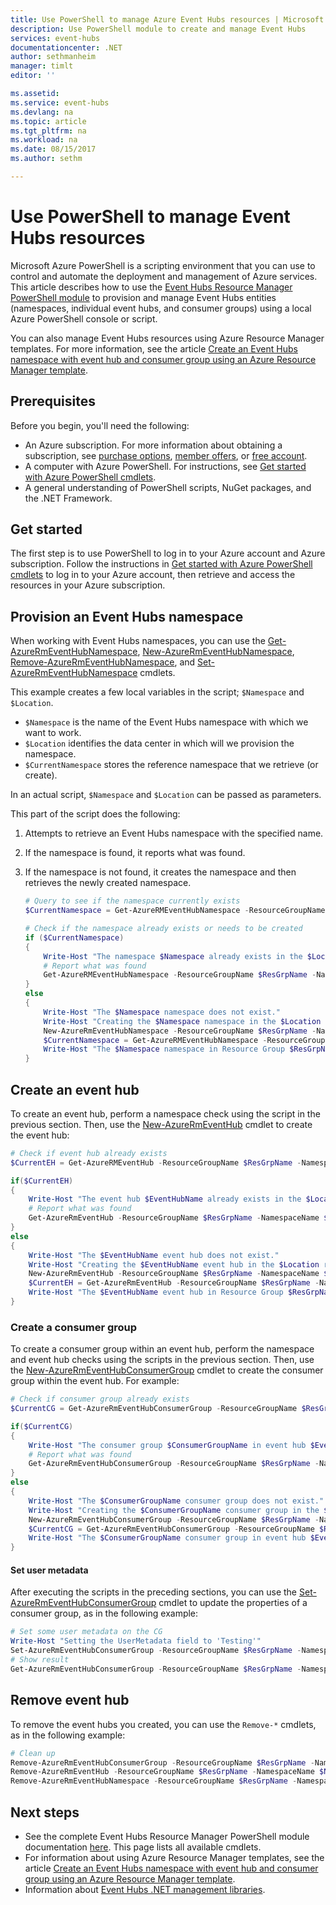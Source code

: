 ```yaml
---
title: Use PowerShell to manage Azure Event Hubs resources | Microsoft Docs
description: Use PowerShell module to create and manage Event Hubs
services: event-hubs
documentationcenter: .NET
author: sethmanheim
manager: timlt
editor: ''

ms.assetid: 
ms.service: event-hubs
ms.devlang: na
ms.topic: article
ms.tgt_pltfrm: na
ms.workload: na
ms.date: 08/15/2017
ms.author: sethm

---
```

# Use PowerShell to manage Event Hubs resources

Microsoft Azure PowerShell is a scripting environment that you can use to control and automate the deployment and management of Azure services. This article describes how to use the [Event Hubs Resource Manager PowerShell module](/powershell/module/azurerm.eventhub) to provision and manage Event Hubs entities (namespaces, individual event hubs, and consumer groups) using a local Azure PowerShell console or script.

You can also manage Event Hubs resources using Azure Resource Manager templates. For more information, see the article [Create an Event Hubs namespace with event hub and consumer group using an Azure Resource Manager template](event-hubs-resource-manager-namespace-event-hub.md).

## Prerequisites

Before you begin, you'll need the following:

* An Azure subscription. For more
  information about obtaining a subscription, see [purchase options][purchase options], [member offers][member offers], or [free account][free account].
* A computer with Azure PowerShell. For instructions, see [Get started with Azure PowerShell cmdlets](/powershell/azure/get-started-azureps).
* A general understanding of PowerShell scripts, NuGet packages, and the .NET Framework.

## Get started

The first step is to use PowerShell to log in to your Azure account and Azure subscription. Follow the instructions in [Get started with Azure PowerShell cmdlets](/powershell/azure/get-started-azureps) to log in to your Azure account, then retrieve and access the resources in your Azure subscription.

## Provision an Event Hubs namespace

When working with Event Hubs namespaces, you can use the [Get-AzureRmEventHubNamespace](/powershell/module/azurerm.eventhub/get-azurermeventhubnamespace), [New-AzureRmEventHubNamespace](/powershell/module/azurerm.eventhub/new-azurermeventhubnamespace), [Remove-AzureRmEventHubNamespace](/powershell/module/azurerm.eventhub/remove-azurermeventhubnamespace), and [Set-AzureRmEventHubNamespace](/powershell/module/azurerm.eventhub/set-azurermeventhubnamespace) cmdlets.

This example creates a few local variables in the script; `$Namespace` and `$Location`.

* `$Namespace` is the name of the Event Hubs namespace with which we want to work.
* `$Location` identifies the data center in which will we provision the namespace.
* `$CurrentNamespace` stores the reference namespace that we retrieve (or create).

In an actual script, `$Namespace` and `$Location` can be passed as parameters.

This part of the script does the following:

1. Attempts to retrieve an Event Hubs namespace with the specified name.
2. If the namespace is found, it reports what was found.
3. If the namespace is not found, it creates the namespace and then retrieves the newly created namespace.

    ```powershell
    # Query to see if the namespace currently exists
    $CurrentNamespace = Get-AzureRMEventHubNamespace -ResourceGroupName $ResGrpName -NamespaceName $Namespace
   
    # Check if the namespace already exists or needs to be created
    if ($CurrentNamespace)
    {
        Write-Host "The namespace $Namespace already exists in the $Location region:"
        # Report what was found
        Get-AzureRMEventHubNamespace -ResourceGroupName $ResGrpName -NamespaceName $Namespace
    }
    else
    {
        Write-Host "The $Namespace namespace does not exist."
        Write-Host "Creating the $Namespace namespace in the $Location region..."
        New-AzureRmEventHubNamespace -ResourceGroupName $ResGrpName -NamespaceName $Namespace -Location $Location
        $CurrentNamespace = Get-AzureRMEventHubNamespace -ResourceGroupName $ResGrpName -NamespaceName $Namespace
        Write-Host "The $Namespace namespace in Resource Group $ResGrpName in the $Location region has been successfully created."
    }
    ```

## Create an event hub

To create an event hub, perform a namespace check using the script in the previous section. Then, use the [New-AzureRmEventHub](/powershell/module/azurerm.eventhub/new-azurermeventhub) cmdlet to create the event hub:

```powershell
# Check if event hub already exists
$CurrentEH = Get-AzureRMEventHub -ResourceGroupName $ResGrpName -NamespaceName $Namespace -EventHubName $EventHubName

if($CurrentEH)
{
    Write-Host "The event hub $EventHubName already exists in the $Location region:"
	# Report what was found
    Get-AzureRmEventHub -ResourceGroupName $ResGrpName -NamespaceName $Namespace -EventHubName $EventHubName
}
else
{
    Write-Host "The $EventHubName event hub does not exist."
    Write-Host "Creating the $EventHubName event hub in the $Location region..."
    New-AzureRmEventHub -ResourceGroupName $ResGrpName -NamespaceName $Namespace -EventHubName $EventHubName -Location $Location -MessageRetentionInDays 3
    $CurrentEH = Get-AzureRmEventHub -ResourceGroupName $ResGrpName -NamespaceName $Namespace -EventHubName $EventHubName
    Write-Host "The $EventHubName event hub in Resource Group $ResGrpName in the $Location region has been successfully created."
}
```

### Create a consumer group

To create a consumer group within an event hub, perform the namespace and event hub checks using the scripts in the previous section. Then, use the [New-AzureRmEventHubConsumerGroup](/powershell/module/azurerm.eventhub/new-azurermeventhubconsumergroup) cmdlet to create the consumer group within the event hub. For example:

```powershell
# Check if consumer group already exists
$CurrentCG = Get-AzureRmEventHubConsumerGroup -ResourceGroupName $ResGrpName -NamespaceName $Namespace -EventHubName $EventHubName -ConsumerGroupName $ConsumerGroupName -ErrorAction Ignore

if($CurrentCG)
{
    Write-Host "The consumer group $ConsumerGroupName in event hub $EventHubName already exists in the $Location region:"
	# Report what was found
    Get-AzureRmEventHubConsumerGroup -ResourceGroupName $ResGrpName -NamespaceName $Namespace -EventHubName $EventHubName
}
else
{
    Write-Host "The $ConsumerGroupName consumer group does not exist."
    Write-Host "Creating the $ConsumerGroupName consumer group in the $Location region..."
    New-AzureRmEventHubConsumerGroup -ResourceGroupName $ResGrpName -NamespaceName $Namespace -EventHubName $EventHubName -ConsumerGroupName $ConsumerGroupName
    $CurrentCG = Get-AzureRmEventHubConsumerGroup -ResourceGroupName $ResGrpName -NamespaceName $Namespace -EventHubName $EventHubName
    Write-Host "The $ConsumerGroupName consumer group in event hub $EventHubName in Resource Group $ResGrpName in the $Location region has been successfully created."
}
```

#### Set user metadata

After executing the scripts in the preceding sections, you can use the [Set-AzureRmEventHubConsumerGroup](/powershell/module/azurerm.eventhub/set-azurermeventhubconsumergroup) cmdlet to update the properties of a consumer group, as in the following example:

```powershell
# Set some user metadata on the CG
Write-Host "Setting the UserMetadata field to 'Testing'"
Set-AzureRmEventHubConsumerGroup -ResourceGroupName $ResGrpName -NamespaceName $Namespace -EventHubName $EventHubName -ConsumerGroupName $ConsumerGroupName -UserMetadata "Testing"
# Show result
Get-AzureRmEventHubConsumerGroup -ResourceGroupName $ResGrpName -NamespaceName $Namespace -EventHubName $EventHubName -ConsumerGroupName $ConsumerGroupName
```

## Remove event hub

To remove the event hubs you created, you can use the `Remove-*` cmdlets, as in the following example:

```powershell
# Clean up
Remove-AzureRmEventHubConsumerGroup -ResourceGroupName $ResGrpName -NamespaceName $Namespace -EventHubName $EventHubName -ConsumerGroupName $ConsumerGroupName
Remove-AzureRmEventHub -ResourceGroupName $ResGrpName -NamespaceName $Namespace -EventHubName $EventHubName
Remove-AzureRmEventHubNamespace -ResourceGroupName $ResGrpName -NamespaceName $Namespace
```

## Next steps

- See the complete Event Hubs Resource Manager PowerShell module documentation [here](/powershell/module/azurerm.eventhub). This page lists all available cmdlets.
- For information about using Azure Resource Manager templates, see the article [Create an Event Hubs namespace with event hub and consumer group using an Azure Resource Manager template](event-hubs-resource-manager-namespace-event-hub.md).
- Information about [Event Hubs .NET management libraries](event-hubs-management-libraries.md).

[purchase options]: http://azure.microsoft.com/pricing/purchase-options/
[member offers]: http://azure.microsoft.com/pricing/member-offers/
[free account]: http://azure.microsoft.com/pricing/free-trial/
